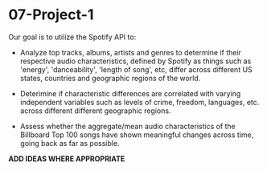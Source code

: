 # 07-Project-1

Our goal is to utilize the Spotify API to:

  - Analyze top tracks, albums, artists and genres to determine if their respective audio characteristics, defined by Spotify as things such as 'energy', 'danceability', 'length of song', etc, differ across different US states, countries and geographic regions of the world. 
  
  - Deterimine if characteristic differences are correlated with varying independent variables such as levels of crime, freedom,    languages, etc. across different different geographic regions.
  
  - Assess whether the aggregate/mean audio characteristics of the Billboard Top 100 songs have shown meaningful changes across time, going back as far as possible.
  
  ************ADD IDEAS WHERE APPROPRIATE************ 
